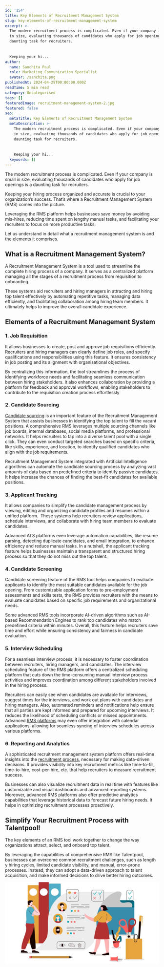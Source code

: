 ```yaml
---
id: '154'
title: Key Elements of Recruitment Management System
slug: key-elements-of-recruitment-management-system
excerpt: >-
  The modern recruitment process is complicated. Even if your company is small
  in size, evaluating thousands of candidates who apply for job openings is a
  daunting task for recruiters.


  Keeping your hi...
author:
  name: Sanchita Paul
  role: Marketing Communication Specialist
  avatar: /sanchita.png
publishedAt: 2024-04-29T00:00:00.000Z
readTime: 5 min read
category: Uncategorised
tags: []
featuredImage: recruitment-management-system-2.jpg
featured: false
seo:
  metaTitle: Key Elements of Recruitment Management System
  metaDescription: >-
    The modern recruitment process is complicated. Even if your company is small
    in size, evaluating thousands of candidates who apply for job openings is a
    daunting task for recruiters.


    Keeping your hi...
  keywords: []
---
```


The modern recruitment process is complicated. Even if your company is small in size, evaluating thousands of candidates who apply for job openings is a daunting task for recruiters.

Keeping your hiring process organized and accurate is crucial to your organization’s success. That’s where a Recruitment Management System (RMS) comes into the picture.

Leveraging the RMS platform helps businesses save money by avoiding mis-hires, reducing time spent on lengthy manual tasks, and facilitating your recruiters to focus on more productive tasks.

Let us understand in detail what a recruitment management system is and the elements it comprises.

## **What is a Recruitment Management System?** 

A Recruitment Management System is a tool used to streamline the complete hiring process of a company. It serves as a centralized platform managing all the stages of a recruitment process from requisition to onboarding.

These systems aid recruiters and hiring managers in attracting and hiring top talent effectively by automating repetitive tasks, managing data efficiently, and facilitating collaboration among hiring team members. It ultimately helps to improve the overall candidate experience.

## **Elements of a Recruitment Management System**

### 1\. **Job Requisition**

It allows businesses to create, post and approve job requisitions efficiently. Recruiters and hiring managers can clearly define job roles, and specify qualifications and responsibilities using this feature. It ensures consistency in job posting and its alignment with organisational objectives.

By centralizing this information, the tool streamlines the process of identifying workforce needs and facilitating seamless communication between hiring stakeholders. It also enhances collaboration by providing a platform for feedback and approval workflows, enabling stakeholders to contribute to the requisition creation process effortlessly

### 2\. **Candidate Sourcing**

[Candidate sourcing](https://www.thetalentpool.ai/candidate-sourcing-software) is an important feature of the Recruitment Management System that assists businesses in identifying the top talent to fill the vacant positions. A comprehensive RMS leverages multiple sourcing channels like job boards, internal databases, social media platforms, and professional networks. It helps recruiters to tap into a diverse talent pool with a single click. They can even conduct targeted searches based on specific criteria, like skills, experience, and location, to identify qualified candidates who align with the job requirements.

Recruitment Management System integrated with Artificial Intelligence algorithms can automate the candidate sourcing process by analyzing vast amounts of data based on predefined criteria to identify passive candidates. It helps increase the chances of finding the best-fit candidates for available positions.

### 3\. **Applicant Tracking**

It allows companies to simplify the candidate management process by viewing, editing and organizing candidate profiles and resumes within a unified platform.  These systems help recruiters review applications, schedule interviews, and collaborate with hiring team members to evaluate candidates.

Advanced ATS platforms even leverage automation capabilities, like resume parsing, detecting duplicate candidates, and email integration, to enhance efficiency and reduce manual tasks. In a nutshell, the applicant tracking feature helps businesses maintain a transparent and structured hiring process so that they do not miss out the top talent.

### 4\. **Candidate Screening**

Candidate screening feature of the RMS tool helps companies to evaluate applicants to identify the most suitable candidates available for the job opening. From customizable application forms to pre-employment assessments and skills tests, the RMS provides recruiters with the means to evaluate candidates based on specific job requirements and organizational needs.

Some advanced RMS tools incorporate AI-driven algorithms such as AI-based Recommendation Engines to rank top candidates who match predefined criteria within minutes. Overall, this feature helps recruiters save time and effort while ensuring consistency and fairness in candidate evaluation.

### 5\. **Interview Scheduling**

For a seamless interview process, it is necessary to foster coordination between recruiters, hiring managers, and candidates. The interview scheduling feature of the RMS platform offers a centralized scheduling platform that cuts down the time-consuming manual interview process activities and improves coordination among different stakeholders involved in the hiring process.

Recruiters can easily see when candidates are available for interviews, suggest times for the interviews, and work out plans with candidates and hiring managers. Also, automated reminders and notifications help ensure that all parties are kept informed and prepared for upcoming interviews. It reduces the likelihood of scheduling conflicts or missed appointments. Advanced [RMS platforms](https://www.thetalentpool.ai) may even offer integration with calendar applications, allowing for seamless syncing of interview schedules across various platforms.

### 6\. **Reporting and Analytics**

A sophisticated recruitment management system platform offers real-time insights into the [recruitment process](https://www.thetalentpool.ai/blogs/comprehensive-insight-into-the-end-to-end-recruitment-process), necessary for making data-driven decisions. It provides visibility into key recruitment metrics like time-to-fill, time-to-hire, cost-per-hire, etc. that help recruiters to measure recruitment success.

Businesses can also visualize recruitment data in real time with features like customizable and visual dashboards and advanced reporting systems. Moreover, advanced RMS platforms also offer predictive analytics capabilities that leverage historical data to forecast future hiring needs. It helps in optimizing recruitment processes proactively.

## **Simplify Your Recruitment Process with Talentpool!**

The key elements of an RMS tool work together to change the way organizations attract, select, and onboard top talent.

By leveraging the capabilities of comprehensive RMS like Talentpool, businesses can overcome common recruitment challenges, such as length y hiring cycles, limited candidate visibility, and manual, error-prone processes. Instead, they can adopt a data-driven approach to talent acquisition, and make informed decisions to drive better hiring outcomes.

![recruitment-management-system](images/recruitment-management-system-1-1-1024x538.jpg)
